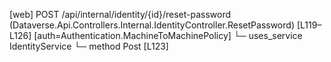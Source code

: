 [web] POST /api/internal/identity/{id}/reset-password  (Dataverse.Api.Controllers.Internal.IdentityController.ResetPassword)  [L119–L126] [auth=Authentication.MachineToMachinePolicy]
  └─ uses_service IdentityService
    └─ method Post [L123]

